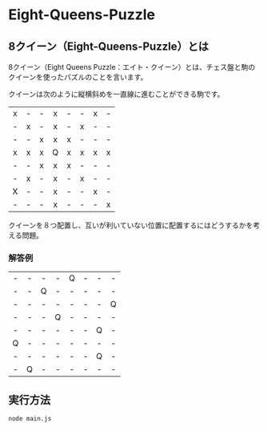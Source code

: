 # Eight-Queens-Puzzle

## 8クイーン（Eight-Queens-Puzzle）とは

8クイーン（Eight Queens Puzzle：エイト・クイーン）とは、チェス盤と駒のクイーンを使ったパズルのことを言います。

クイーンは次のように縦横斜めを一直線に進むことができる駒です。

|     |     |     |     |     |     |     |     |
|:---:|:---:|:---:|:---:|:---:|:---:|:---:|:---:|
|  x  |  -  |  -  |  x  |  -  |  -  |  x  |  -  |
|  -  |  x  |  -  |  x  |  -  |  x  |  -  |  -  |
|  -  |  -  |  x  |  x  |  x  |  -  |  -  |  -  |
|  x  |  x  |  x  |  Q  |  x  |  x  |  x  |  x  |
|  -  |  -  |  x  |  x  |  x  |  -  |  -  |  -  |
|  -  |  x  |  -  |  x  |  -  |  x  |  -  |  -  |
|  X  |  -  |  -  |  x  |  -  |  -  |  x  |  -  |
|  -  |  -  |  -  |  x  |  -  |  -  |  -  |  x  |

クイーンを８つ配置し、互いが利いていない位置に配置するにはどうするかを考える問題。

### 解答例
|     |     |     |     |     |     |     |     |
|:---:|:---:|:---:|:---:|:---:|:---:|:---:|:---:|
|  -  |  -  |  -  |  -  |  Q  |  -  |  -  |  -  |
|  -  |  -  |  Q  |  -  |  -  |  -  |  -  |  -  |
|  -  |  -  |  -  |  -  |  -  |  -  |  -  |  Q  |
|  -  |  -  |  -  |  Q  |  -  |  -  |  -  |  -  |
|  -  |  -  |  -  |  -  |  -  |  -  |  Q  |  -  |
|  Q  |  -  |  -  |  -  |  -  |  -  |  -  |  -  |
|  -  |  -  |  -  |  -  |  -  |  -  |  Q  |  -  |
|  -  |  Q  |  -  |  -  |  -  |  -  |  -  |  -  |

## 実行方法
```
node main.js
```